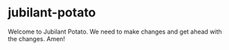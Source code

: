 # jubilant-potato
Welcome to Jubilant Potato.
We need to make changes and get ahead with the changes.
Amen!
